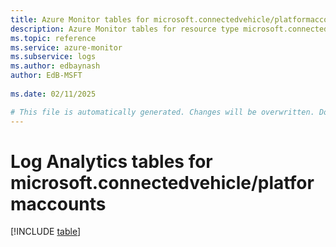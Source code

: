 ```yaml
---
title: Azure Monitor tables for microsoft.connectedvehicle/platformaccounts
description: Azure Monitor tables for resource type microsoft.connectedvehicle/platformaccounts
ms.topic: reference
ms.service: azure-monitor
ms.subservice: logs
ms.author: edbaynash
author: EdB-MSFT
   
ms.date: 02/11/2025

# This file is automatically generated. Changes will be overwritten. Do not change this file directly.
---
```


# Log Analytics tables for microsoft.connectedvehicle/platformaccounts  

[!INCLUDE [table](~/reusable-content/ce-skilling/azure/includes/azure-monitor/reference/tables/microsoft-connectedvehicle_platformaccounts-include.md)]

